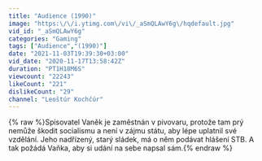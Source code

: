 ```yaml
---
title: "Audience (1990)"
image: "https:\/\/i.ytimg.com\/vi\/_aSmQLAwY6g\/hqdefault.jpg"
vid_id: "_aSmQLAwY6g"
categories: "Gaming"
tags: ["Audience","(1990)"]
date: "2021-11-03T19:39:30+03:00"
vid_date: "2020-11-17T13:58:42Z"
duration: "PT1H18M6S"
viewcount: "22243"
likeCount: "221"
dislikeCount: "29"
channel: "Leoštúr Kochčúr"
---
```

{% raw %}Spisovatel Vaněk je zaměstnán v pivovaru, protože tam prý nemůže škodit socialismu a není v zájmu státu, aby lépe uplatnil své vzdělání. Jeho nadřízený, starý sládek, má o něm podávat hlášení STB. A tak požádá Vaňka, aby si udání na sebe napsal sám.{% endraw %}
